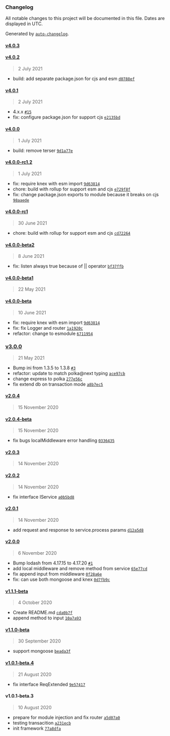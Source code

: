 ### Changelog

All notable changes to this project will be documented in this file. Dates are displayed in UTC.

Generated by [`auto-changelog`](https://github.com/CookPete/auto-changelog).

#### [v4.0.3](https://github.com/axmad386/napim/compare/v4.0.2...v4.0.3)

#### [v4.0.2](https://github.com/axmad386/napim/compare/v4.0.1...v4.0.2)

> 2 July 2021

- build: add separate package.json for cjs and esm [`d0788ef`](https://github.com/axmad386/napim/commit/d0788efcaff73ad5d479086f70ca9eec4687bfa2)

#### [v4.0.1](https://github.com/axmad386/napim/compare/v4.0.0...v4.0.1)

> 2 July 2021

- 4.x.x [`#15`](https://github.com/axmad386/napim/pull/15)
- fix: configure package.json for support cjs [`e2135bd`](https://github.com/axmad386/napim/commit/e2135bd811b4f59f4bb85b7a4f1617d098730df5)

#### [v4.0.0](https://github.com/axmad386/napim/compare/v4.0.0-rc1.2...v4.0.0)

> 1 July 2021

- build: remove terser [`9d1a77e`](https://github.com/axmad386/napim/commit/9d1a77e05aa64e803055b887ca9b12b9d5e4298e)

#### [v4.0.0-rc1.2](https://github.com/axmad386/napim/compare/v4.0.0-rc1...v4.0.0-rc1.2)

> 1 July 2021

- fix: require knex with esm import [`9d63814`](https://github.com/axmad386/napim/commit/9d6381465734bec0d8fbc472208c3fde455bb053)
- chore: build with rollup for support esm and cjs [`e729f8f`](https://github.com/axmad386/napim/commit/e729f8f70b38d54f3c835eefeef0ffe112ba5952)
- fix: change package.json exports to module because it breaks on cjs [`98aaede`](https://github.com/axmad386/napim/commit/98aaeded25250ddbb0ac3617304787dac24d4242)

#### [v4.0.0-rc1](https://github.com/axmad386/napim/compare/v4.0.0-beta2...v4.0.0-rc1)

> 30 June 2021

- chore: build with rollup for support esm and cjs [`cd72264`](https://github.com/axmad386/napim/commit/cd72264877488854279e49be4fb9616f7f122603)

#### [v4.0.0-beta2](https://github.com/axmad386/napim/compare/v4.0.0-beta1...v4.0.0-beta2)

> 8 June 2021

- fix: listen always true because of || operator [`bf37ffb`](https://github.com/axmad386/napim/commit/bf37ffb7396704b12883c2e74767bf56937c7a12)

#### [v4.0.0-beta1](https://github.com/axmad386/napim/compare/v4.0.0-beta...v4.0.0-beta1)

> 22 May 2021

#### [v4.0.0-beta](https://github.com/axmad386/napim/compare/v3.0.0...v4.0.0-beta)

> 10 June 2021

- fix: require knex with esm import [`9d63814`](https://github.com/axmad386/napim/commit/9d6381465734bec0d8fbc472208c3fde455bb053)
- fix: fix Logger and router [`1a1920c`](https://github.com/axmad386/napim/commit/1a1920cb54add6ebb054ae5fc37dba23bc9b95b5)
- refactor: change to esmodule [`6711954`](https://github.com/axmad386/napim/commit/67119540a85ce553e6d93a0648bc15c7daf305c3)

### [v3.0.0](https://github.com/axmad386/napim/compare/v2.0.4...v3.0.0)

> 21 May 2021

- Bump ini from 1.3.5 to 1.3.8 [`#3`](https://github.com/axmad386/napim/pull/3)
- refactor: update to match polka@next typing [`ace97cb`](https://github.com/axmad386/napim/commit/ace97cbb349662872cfda36a403c87eb7282b93e)
- change express to polka [`277e56c`](https://github.com/axmad386/napim/commit/277e56c048721f4d6d144859d3cb75475bcac21c)
- fix extend db on transaction mode [`a8b7ec5`](https://github.com/axmad386/napim/commit/a8b7ec532820c3b384fd332ea5512c56ba2308aa)

#### [v2.0.4](https://github.com/axmad386/napim/compare/v2.0.4-beta...v2.0.4)

> 15 November 2020

#### [v2.0.4-beta](https://github.com/axmad386/napim/compare/v2.0.3...v2.0.4-beta)

> 15 November 2020

- fix bugs localMiddleware error handling [`0336435`](https://github.com/axmad386/napim/commit/033643565c15cacb6eb8ff288d38b82037105fcb)

#### [v2.0.3](https://github.com/axmad386/napim/compare/v2.0.2...v2.0.3)

> 14 November 2020

#### [v2.0.2](https://github.com/axmad386/napim/compare/v2.0.1...v2.0.2)

> 14 November 2020

- fix interface IService [`a0b5bd8`](https://github.com/axmad386/napim/commit/a0b5bd803682cf4b9d6adfe39c937f78cd1ed641)

#### [v2.0.1](https://github.com/axmad386/napim/compare/v2.0.0...v2.0.1)

> 14 November 2020

- add request and response to service.process params [`d12a5d8`](https://github.com/axmad386/napim/commit/d12a5d875f38d66ae02b40cb3b4768ca56706efd)

#### [v2.0.0](https://github.com/axmad386/napim/compare/v1.1.1-beta...v2.0.0)

> 6 November 2020

- Bump lodash from 4.17.15 to 4.17.20 [`#1`](https://github.com/axmad386/napim/pull/1)
- add local middleware and remove method from service [`65e77cd`](https://github.com/axmad386/napim/commit/65e77cdbb311608c7fe2fb258cc637c0f1b90260)
- fix append input from middleware [`0f28a6e`](https://github.com/axmad386/napim/commit/0f28a6eb133e99a2f8bac06dbca4cb4eb76cca4f)
- fix: can use both mongoose and knex [`0d7fb9c`](https://github.com/axmad386/napim/commit/0d7fb9c2945c6c93edd2e9b63a22f1922f8aa6fd)

#### [v1.1.1-beta](https://github.com/axmad386/napim/compare/v1.1.0-beta...v1.1.1-beta)

> 4 October 2020

- Create README.md [`cda0b7f`](https://github.com/axmad386/napim/commit/cda0b7f87501cb889d962d6afd15697b2336fc1c)
- append method to input [`10a7a93`](https://github.com/axmad386/napim/commit/10a7a93c25fcf970816c763ff1f0029cf7cf5b0c)

#### [v1.1.0-beta](https://github.com/axmad386/napim/compare/v1.0.1-beta.4...v1.1.0-beta)

> 30 September 2020

- support mongoose [`beada3f`](https://github.com/axmad386/napim/commit/beada3fdc16b8597fd03d410938a5e09a9be07eb)

#### [v1.0.1-beta.4](https://github.com/axmad386/napim/compare/v1.0.1-beta.3...v1.0.1-beta.4)

> 21 August 2020

- fix interface ReqExtended [`9e57417`](https://github.com/axmad386/napim/commit/9e57417d96d7bd1c171fa0e350a1393c7c28a2bb)

#### v1.0.1-beta.3

> 10 August 2020

- prepare for module injection and fix router [`a5d07a0`](https://github.com/axmad386/napim/commit/a5d07a00990d68cca17228ef9b803af04b9b51d9)
- testing transacition [`a231ecb`](https://github.com/axmad386/napim/commit/a231ecb7b63bf0c1e890f1739b750959952ba5ec)
- init framework [`77a8dfa`](https://github.com/axmad386/napim/commit/77a8dfaae8a8dcfa6607740aec9114a33b0926c2)
